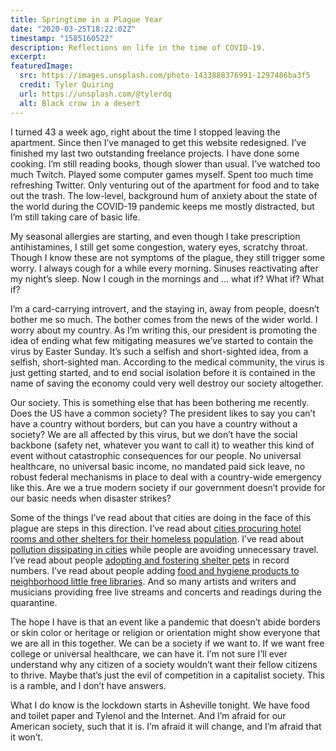 ```yaml
---
title: Springtime in a Plague Year
date: "2020-03-25T18:22:02Z"
timestamp: "1585160522"
description: Reflections on life in the time of COVID-19.
excerpt:
featuredImage:
  src: https://images.unsplash.com/photo-1433888376991-1297486ba3f5
  credit: Tyler Quiring
  url: https://unsplash.com/@tylerdq
  alt: Black crow in a desert
---
```


I turned 43 a week ago, right about the time I stopped leaving the apartment. Since then I’ve managed to get this website redesigned. I’ve finished my last two outstanding freelance projects. I have done some cooking. I’m still reading books, though slower than usual. I’ve watched too much Twitch. Played some computer games myself. Spent too much time refreshing Twitter. Only venturing out of the apartment for food and to take out the trash. The low-level, background hum of anxiety about the state of the world during the COVID-19 pandemic keeps me mostly distracted, but I’m still taking care of basic life.

My seasonal allergies are starting, and even though I take prescription antihistamines, I still get some congestion, watery eyes, scratchy throat. Though I know these are not symptoms of the plague, they still trigger some worry. I always cough for a while every morning. Sinuses reactivating after my night’s sleep. Now I cough in the mornings and … what if? What if? What if?

I’m a card-carrying introvert, and the staying in, away from people, doesn’t bother me so much. The bother comes from the news of the wider world. I worry about my country. As I’m writing this, our president is promoting the idea of ending what few mitigating measures we’ve started to contain the virus by Easter Sunday. It’s such a selfish and short-sighted idea, from a selfish, short-sighted man. According to the medical community, the virus is just getting started, and to end social isolation before it is contained in the name of saving the economy could very well destroy our society altogether.

Our society. This is something else that has been bothering me recently. Does the US have a common society? The president likes to say you can’t have a country without borders, but can you have a country without a society? We are all affected by this virus, but we don’t have the social backbone (safety net, whatever you want to call it) to weather this kind of event without catastrophic consequences for our people. No universal healthcare, no universal basic income, no mandated paid sick leave, no robust federal mechanisms in place to deal with a country-wide emergency like this. Are we a true modern society if our government doesn’t provide for our basic needs when disaster strikes?

Some of the things I’ve read about that cities are doing in the face of this plague are steps in this direction. I’ve read about [cities procuring hotel rooms and other shelters for their homeless population](https://www.goodnewsnetwork.org/homeless-people-offered-emergency-shelter-during-covid-19-response/). I’ve read about [pollution dissipating in cities](https://www.cnn.com/2020/03/23/health/us-pollution-satellite-coronavirus-scn-trnd/index.html) while people are avoiding unnecessary travel. I’ve read about people [adopting and fostering shelter pets](https://www.bakersfield.com/news/county-animal-shelter-floored-by-response-to-foster-drive-thru/article_3a08ab94-6955-11ea-8b97-cf8b05b472c7.html?) in record numbers. I’ve read about people adding [food and hygiene products to neighborhood little free libraries](https://littlefreelibrary.org/in-uncertain-times-little-free-library-stewards-lend-a-hand/). And so many artists and writers and musicians providing free live streams and concerts and readings during the quarantine.

The hope I have is that an event like a pandemic that doesn’t abide borders or skin color or heritage or religion or orientation might show everyone that we are all in this together. We can be a society if we want to. If we want free college or universal healthcare, we can have it. I’m not sure I’ll ever understand why any citizen of a society wouldn’t want their fellow citizens to thrive. Maybe that’s just the evil of competition in a capitalist society. This is a ramble, and I don’t have answers.

What I do know is the lockdown starts in Asheville tonight. We have food and toilet paper and Tylenol and the Internet. And I’m afraid for our American society, such that it is. I’m afraid it will change, and I’m afraid that it won’t.
